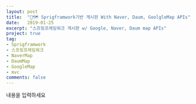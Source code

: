 ```yaml
---
layout: post
title:  "🌿🗺️ Sprigframwork기반 게시판 With Naver, Daum, GoolgleMap APIs"
date:   2019-01-25
excerpt: "스프링프레임워크 게시판 w/ Google, Naver, Daum map APIs"
project: true
tag:
- Sprigframwork
- 스프링프레임워크
- NaverMap
- DaumMap
- GoogleMap
- mvc
comments: false
---
```

내용을 입력하세요